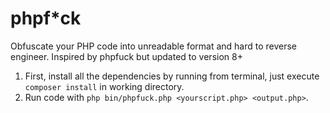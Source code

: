 # phpf*ck

Obfuscate your PHP code into unreadable format and hard to reverse engineer. Inspired by phpfuck but updated to version 8+

1. First, install all the dependencies by running from terminal, just execute `composer install` in working directory.
2. Run code with `php bin/phpfuck.php <yourscript.php> <output.php>`.
